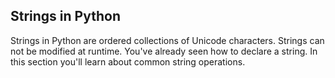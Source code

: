 ## Strings in Python

Strings in Python are ordered collections of Unicode characters. Strings can not be modified at runtime. You've already seen how to declare a string. In this section you'll learn about common string operations.
